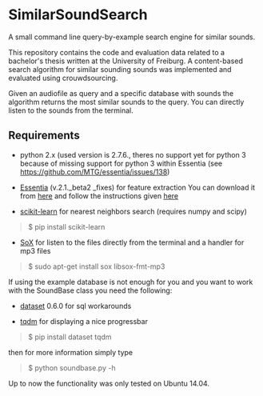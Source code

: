 # SimilarSoundSearch
A small command line query-by-example search engine for similar sounds.

This repository contains the code and evaluation data related to a bachelor's
thesis written at the University of Freiburg. A content-based search algorithm
for similar sounding sounds was implemented and evaluated using crouwdsourcing.

Given an audiofile as query and a specific database with sounds the algorithm returns
the most similar sounds to the query. You can directly listen to the sounds from 
the terminal.

## Requirements

* python 2.x (used version is 2.7.6., theres no support yet for python 3 because of missing support for python 3 within Essentia (see https://github.com/MTG/essentia/issues/138)

* [Essentia](http://essentia.upf.edu/) (v.2.1._beta2 _fixes) for feature extraction
You can download it from [here](https://github.com/MTG/essentia/tree/v2.1_beta2_fixes) and follow the instructions given [here](http://essentia.upf.edu/documentation/installing.html)

* [scikit-learn](http://scikit-learn.org/stable/install.html) for nearest neighbors search (requires numpy and scipy)

>$ pip install scikit-learn

* [SoX](https://wiki.ubuntuusers.de/SoX/) for listen to the files directly from the terminal
and a handler for mp3 files

>$ sudo apt-get install sox libsox-fmt-mp3

If using the example database is not enough for you and you want to work with the SoundBase class you need the following:

* [dataset](http://dataset.readthedocs.io/en/latest/install.html) 0.6.0 for sql workarounds

* [tqdm](https://pypi.python.org/pypi/tqdm) for displaying a nice progressbar 

>$ pip install dataset tqdm

then for more information simply type

>$ python soundbase.py -h

Up to now the functionality was only tested on Ubuntu 14.04.
